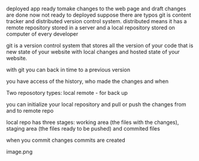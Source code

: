 deployed app ready
tomake changes to the web page and draft changes are done now not ready to deployed
suppose there are typos 
git is content tracker and distributed version control system. distributed means it has a remote repository stored in a server and a local repository stored on computer of every developer

git is a version control system that stores all the version of your code that is new state of your website with local changes and hosted state of your website.

with git you can back in time to a previous version 

you have access of the history, who made the changes and when

Two reposotory types:
local 
remote - for back up

you can initialize your local repository and pull or push the changes from and to remote repo

local repo has three stages: working area (the files with the changes), staging area (the files ready to be pushed) and commited files

when you commit changes commits are created 

image.png
